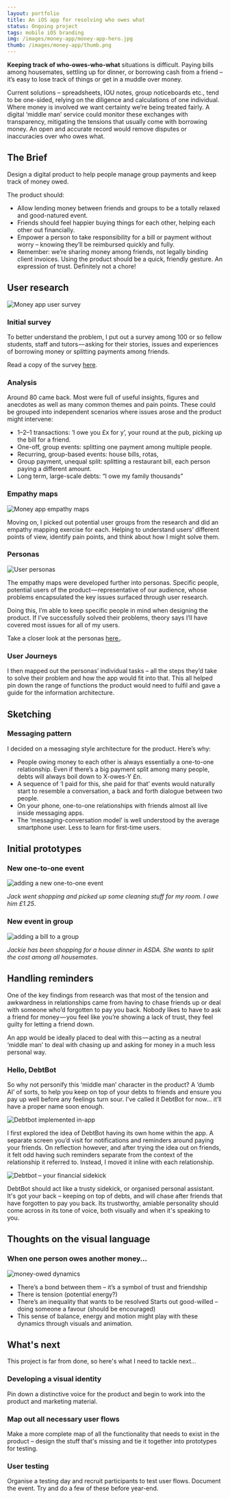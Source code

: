 ```yaml
---
layout: portfolio
title: An iOS app for resolving who owes what
status: Ongoing project
tags: mobile iOS branding
img: /images/money-app/money-app-hero.jpg
thumb: /images/money-app/thumb.png
---
```


**Keeping track of who-owes-who-what** situations is difficult. Paying bills among housemates, settling up for dinner, or borrowing cash from a friend – it’s easy to lose track of things or get in a muddle over money.

Current solutions – spreadsheets, IOU notes, group noticeboards etc., tend to be one-sided, relying on the diligence and calculations of one individual. Where money is involved we want certainty we’re being treated fairly. A digital ‘middle man’ service could monitor these exchanges with transparency, mitigating the tensions that usually come with borrowing money. An open and accurate record would remove disputes or inaccuracies over who owes what.

## The Brief
Design a digital product to help people manage group payments and keep track of money owed.

The product should:

- Allow lending money between friends and groups to be a totally relaxed and good-natured event.
- Friends should feel happier buying things for each other, helping each other out financially.
- Empower a person to take responsibility for a bill or payment without worry – knowing they’ll be reimbursed quickly and fully.
- Remember: we’re sharing money among friends, not legally binding client invoices. Using the product should be a quick, friendly gesture. An expression of trust. Definitely not a chore!


## User research

![Money app user survey](/images/money-app/user-research.jpg)

### Initial survey
To better understand the problem, I put out a survey among 100 or so fellow students, staff and tutors — asking for their stories, issues and experiences of borrowing money or splitting payments among friends.

Read a copy of the survey [here](https://www.dropbox.com/s/idsokfkels8f9tl/questionnaire%20single.pdf?dl=0).

### Analysis
Around 80 came back. Most were full of useful insights, figures and anecdotes as well as many common themes and pain points. These could be grouped into independent scenarios where issues arose and the product might intervene:

- 1–2–1 transactions: ‘I owe you £x for y’, your round at the pub, picking up the bill for a friend.
- One-off, group events: splitting one payment among multiple people.
- Recurring, group-based events: house bills, rotas, 
- Group payment, unequal split: splitting a restaurant bill, each person paying a different amount.
- Long term, large-scale debts: “I owe my family thousands”

### Empathy maps

![Money app empathy maps](/images/money-app/empathy-map-web.png)

Moving on, I picked out potential user groups from the research and did an empathy mapping exercise for each. Helping to understand users’ different points of view, identify pain points, and think about how I might solve them.

### Personas

![User personas](/images/money-app/personas.png)

The empathy maps were developed further into personas. Specific people, potential users of the product — representative of our audience, whose problems encapsulated the key issues surfaced through user research.

Doing this, I’m able to keep specific people in mind when designing the product. If I’ve successfully solved their problems, theory says I’ll have covered most issues for all of my users.

Take a closer look at the personas [here.](https://www.dropbox.com/s/8olqlkxrmrtwztj/Personas.pdf?dl=0).

### User Journeys
I then mapped out the personas’ individual tasks – all the steps they’d take to solve their problem and how the app would fit into that. This all helped pin down the range of functions the product would need to fulfil and gave a guide for the information architecture.

## Sketching

### Messaging pattern
I decided on a messaging style architecture for the product. Here’s why:
- People owing money to each other is always essentially a one-to-one relationship. Even if there’s a big payment split among many people, debts will always boil down to X-owes-Y £n.
- A sequence of ‘I paid for this, she paid for that’ events would naturally start to resemble a conversation, a back and forth dialogue between two people. 
- On your phone, one-to-one relationships with friends almost all live inside messaging apps. 
- The ‘messaging-conversation model’ is well understood by the average smartphone user. Less to learn for first-time users.

## Initial prototypes

### New one-to-one event

![adding a new one-to-one event](/images/money-app/flow-new-event-phone.gif)

*Jack went shopping and picked up some cleaning stuff for my room. I owe him £1.25*.

### New event in group

![adding a bill to a group](/images/money-app/flow-new-group-event.gif)

*Jackie has been shopping for a house dinner in ASDA. She wants to split the cost among all housemates*.


## Handling reminders
One of the key findings from research was that most of the tension and awkwardness in relationships came from having to chase friends up or deal with someone who’d forgotten to pay you back. Nobody likes to have to ask a friend for money — you feel like you’re showing a lack of trust, they feel guilty for letting a friend down.

An app would be ideally placed to deal with this — acting as a neutral ‘middle man’ to deal with chasing up and asking for money in a much less personal way.

### Hello, DebtBot

So why not personify this ‘middle man’ character in the product? A ‘dumb AI’ of sorts, to help you keep on top of your debts to friends and ensure you pay up well before any feelings turn sour. I’ve called it DebtBot for now… it’ll have a proper name soon enough.

![Debtbot implemented in-app](/images/money-app/debtbot.png)

I first explored the idea of DebtBot having its own home within the app. A separate screen you’d visit for notifications and reminders around paying your friends. On reflection however, and after trying the idea out on friends, it felt odd having such reminders separate from the context of the relationship it referred to. Instead, I moved it inline with each relationship.

![Debtbot – your financial sidekick](/images/money-app/sidekicks.jpg)

DebtBot should act like a trusty sidekick, or organised personal assistant. It's got your back – keeping on top of debts, and will chase after friends that have forgotten to pay you back. Its trustworthy, amiable personality should come across in its tone of voice, both visually and when it's speaking to you.


## Thoughts on the visual language

### When one person owes another money…

![money-owed dynamics](/images/money-app/doodles-web.png)

- There’s a bond between them – it’s a symbol of trust and friendship
- There is tension (potential energy?)
- There’s an inequality that wants to be resolved Starts out good-willed – doing someone a favour (should be encouraged)
- This sense of balance, energy and motion might play with these dynamics through visuals and animation.



## What's next
This project is far from done, so here's what I need to tackle next…

### Developing a visual identity
Pin down a distinctive voice for the product and begin to work into the product and marketing material.

### Map out all necessary user flows
Make a more complete map of all the functionality that needs to exist in the product – design the stuff that's missing and tie it together into prototypes for testing.

### User testing
Organise a testing day and recruit participants to test user flows. Document the event. Try and do a few of these before year-end.
